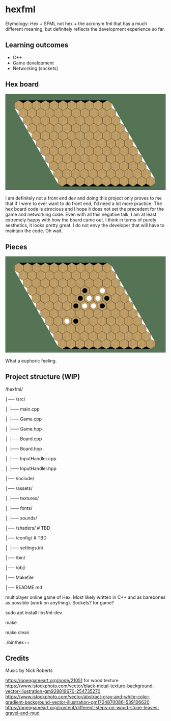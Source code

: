 # hexfml

Etymology: Hex + SFML not hex + the acronym fml that has a much different meaning, but definitely reflects the development experience so far.

## Learning outcomes
- C++
- Game development
- Networking (sockets)

## Hex board

![Hex board made in C++ with SFML](docs/hexboard.png)

I am definitely not a front end dev and doing this project only proves to me that if I were to ever want to do front end, I'd need a lot more practice. The hex board code is atrocious and I hope it does not set the precedent for the game and networking code. Even with all this negative talk, I am at least extremely happy with how the board came out. I think in terms of purely aesthetics, it looks pretty great. I do not envy the developer that will have to maintain the code. Oh wait.

## Pieces

![Working piece placement!](docs/pieces.png)

What a euphoric feeling.


## Project structure (WIP)
/hexfml/

│── /src/

│   ├── main.cpp

│   ├── Game.cpp

│   ├── Game.hpp

│   ├── Board.cpp

│   ├── Board.hpp

│   ├── InputHandler.cpp

│   ├── InputHandler.hpp

│── /include/

│── /assets/

│   ├── textures/

│   ├── fonts/

│   ├── sounds/

│── /shaders/          # TBD

│── /config/           # TBD

│   ├── settings.ini

│── /bin/

│── /obj/

│── Makefile

│── README.md


multiplayer online game of Hex. Most likely written in C++ and as barebones as possible (work on anything). Sockets? for game?

sudo apt install libsfml-dev

make

make clean

./bin/hex++

## Credits
Music by Nick Roberts

https://opengameart.org/node/21051 for wood texture
https://www.istockphoto.com/vector/black-metal-texture-background-vector-illustration-gm928819670-254735270
https://www.istockphoto.com/vector/abstract-gray-and-white-color-gradient-background-vector-illustration-gm1704870086-539106620
https://opengameart.org/content/different-steps-on-wood-stone-leaves-gravel-and-mud
